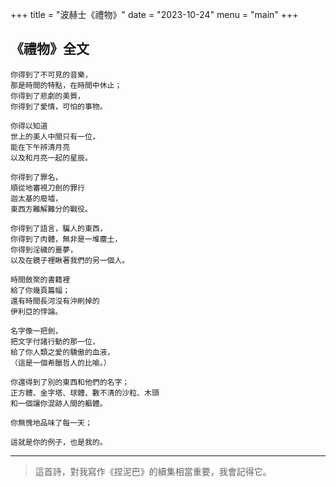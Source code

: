 +++
title = "波赫士《禮物》"
date = "2023-10-24"
menu = "main"
+++

## 《禮物》全文

```tpl
你得到了不可見的音樂，
那是時間的特點，在時間中休止；
你得到了悲劇的美質，
你得到了愛情，可怕的事物。

你得以知道
世上的美人中間只有一位，
能在下午辨清月亮
以及和月亮一起的星辰。

你得到了罪名，
順從地審視刀劍的罪行
迦太基的廢墟，
東西方難解難分的戰役。

你得到了語言，騙人的東西，
你得到了肉體，無非是一堆塵土，
你得到淫穢的噩夢，
以及在鏡子裡瞅著我們的另一個人。

時間斂聚的書籍裡
給了你幾頁篇幅；
還有時間長河沒有沖刷掉的
伊利亞的悖論。

名字像一把劍，
把文字付諸行動的那一位，
給了你人類之愛的驕傲的血液，
（這是一個希臘哲人的比喻。）

你還得到了別的東西和他們的名字；
正方體、金字塔、球體、數不清的沙粒、木頭
和一個讓你混跡人間的軀體。

你無愧地品味了每一天；

這就是你的例子，也是我的。
```
---

> 這首詩，對我寫作《捏泥巴》的續集相當重要，我會記得它。